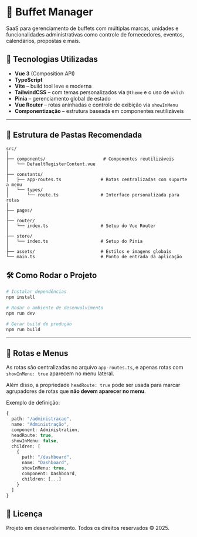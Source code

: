 # 🎉 Buffet Manager

SaaS para gerenciamento de buffets com múltiplas marcas, unidades e funcionalidades administrativas como controle de fornecedores, eventos, calendários, propostas e mais.

## 🧠 Tecnologias Utilizadas

- **Vue 3** (Composition API)
- **TypeScript**
- **Vite** – build tool leve e moderna
- **TailwindCSS** – com temas personalizados via `@theme` e o uso de `oklch`
- **Pinia** – gerenciamento global de estado
- **Vue Router** – rotas aninhadas e controle de exibição via `showInMenu`
- **Componentização** – estrutura baseada em componentes reutilizáveis

---

## 📁 Estrutura de Pastas Recomendada

```
src/
│
├── components/                      # Componentes reutilizáveis
│   └── DefaultRegisterContent.vue  
│
├── constants/
│   ├── app-routes.ts               # Rotas centralizadas com suporte a menu
│   └── types/
│       └── route.ts                # Interface personalizada para rotas
│
├── pages/
│
├── router/
│   └── index.ts                    # Setup do Vue Router
│
├── store/
│   └── index.ts                    # Setup do Pinia
│
├── assets/                         # Estilos e imagens globais
└── main.ts                         # Ponto de entrada da aplicação
```

## 🛠️ Como Rodar o Projeto

```bash
# Instalar dependências
npm install

# Rodar o ambiente de desenvolvimento
npm run dev

# Gerar build de produção
npm run build
```

---

## 🧭 Rotas e Menus

As rotas são centralizadas no arquivo `app-routes.ts`, e apenas rotas com `showInMenu: true` aparecem no menu lateral.

Além disso, a propriedade `headRoute: true` pode ser usada para marcar agrupadores de rotas que **não devem aparecer no menu**.

Exemplo de definição:

```ts
{
  path: "/administracao",
  name: "Administração",
  component: Administration,
  headRoute: true,
  showInMenu: false,
  children: [
    {
      path: "/dashboard",
      name: "Dashboard",
      showInMenu: true,
      component: Dashboard,
      children: [...]
    }
  ]
}
```

## 📄 Licença

Projeto em desenvolvimento. Todos os direitos reservados © 2025.
